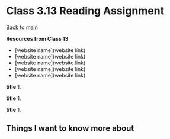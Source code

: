 # Class 3.13 Reading Assignment

[Back to main](https://michaeldulin.github.io/reading-notes)

**Resources from Class 13**
- [website name](website link)
- [website name](website link)
- [website name](website link)
- [website name](website link)
- [website name](website link)

**title**
1. 
  
**title**
1. 
  
**title**
1.

## Things I want to know more about